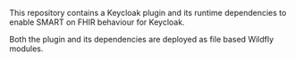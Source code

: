 This repository contains a Keycloak plugin and its runtime dependencies to enable SMART on FHIR behaviour for Keycloak.

Both the plugin and its dependencies are deployed as file based Wildfly modules.